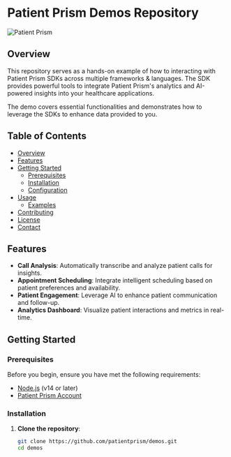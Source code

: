 # Patient Prism Demos Repository

![Patient Prism](https://www.patientprism.com/hubfs/logo.svg)

## Overview

This repository serves as a hands-on example of how to interacting with Patient Prism SDKs across multiple frameworks & languages. The SDK provides powerful tools to integrate Patient Prism's analytics and AI-powered insights into your healthcare applications.

The demo covers essential functionalities and demonstrates how to leverage the SDKs to enhance data provided to you.

## Table of Contents

- [Overview](#overview)
- [Features](#features)
- [Getting Started](#getting-started)
  - [Prerequisites](#prerequisites)
  - [Installation](#installation)
  - [Configuration](#configuration)
- [Usage](#usage)
  - [Examples](#examples)
- [Contributing](#contributing)
- [License](#license)
- [Contact](#contact)

## Features

- **Call Analysis**: Automatically transcribe and analyze patient calls for insights.
- **Appointment Scheduling**: Integrate intelligent scheduling based on patient preferences and availability.
- **Patient Engagement**: Leverage AI to enhance patient communication and follow-up.
- **Analytics Dashboard**: Visualize patient interactions and metrics in real-time.

## Getting Started

### Prerequisites

Before you begin, ensure you have met the following requirements:

- [Node.js](https://nodejs.org/) (v14 or later)
- [Patient Prism Account](https://www.patientprism.com/)

### Installation

1. **Clone the repository**:
   ```bash
   git clone https://github.com/patientprism/demos.git
   cd demos